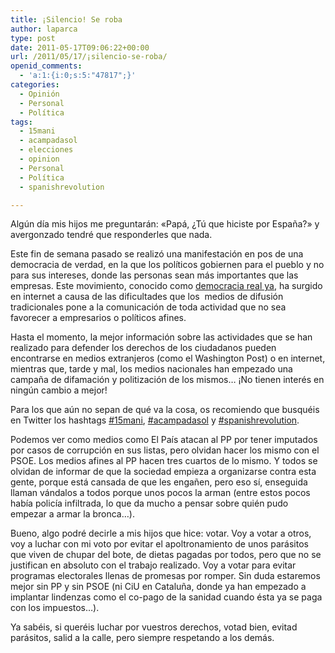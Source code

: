 ```yaml
---
title: ¡Silencio! Se roba
author: laparca
type: post
date: 2011-05-17T09:06:22+00:00
url: /2011/05/17/¡silencio-se-roba/
openid_comments:
  - 'a:1:{i:0;s:5:"47817";}'
categories:
  - Opinión
  - Personal
  - Política
tags:
  - 15mani
  - acampadasol
  - elecciones
  - opinion
  - Personal
  - Política
  - spanishrevolution

---
```

Algún día mis hijos me preguntarán: «Papá, ¿Tú que hiciste por España?» y avergonzado tendré que responderles que nada.

Este fin de semana pasado se realizó una manifestación en pos de una democracia de verdad, en la que los políticos gobiernen para el pueblo y no para sus intereses, donde las personas sean más importantes que las empresas. Este movimiento, conocido como <a title="Democracia Real Ya" href="http://democraciarealya.es/" target="_blank">democracia real ya</a>, ha surgido en internet a causa de las dificultades que los  medios de difusión tradicionales pone a la comunicación de toda actividad que no sea favorecer a empresarios o políticos afines.

Hasta el momento, la mejor información sobre las actividades que se han realizado para defender los derechos de los ciudadanos pueden encontrarse en medios extranjeros (como el Washington Post) o en internet, mientras que, tarde y mal, los medios nacionales han empezado una campaña de difamación y politización de los mismos&#8230; ¡No tienen interés en ningún cambio a mejor!

Para los que aún no sepan de qué va la cosa, os recomiendo que busquéis en Twitter los hashtags <a title="Información sobre la manifestación del día 15 de mayo por una democracia real" href="https://twitter.com/#!/search?q=%2315mani" target="_blank">#15mani</a>, <a title="Información sobre la acampada que se realizó en la plaza del Sol en Madrid para protestar contra políticos corruptos y vendidos a intereses comerciales." href="https://twitter.com/#!/search?q=%23acampadaSol" target="_blank">#acampadasol</a> y <a title="Información sobre la revolución que poco a poco está despertando en una España indignada por su clase política" href="https://twitter.com/#!/search?q=%23spanishrevolution" target="_blank">#spanishrevolution</a>.

Podemos ver como medios como El País atacan al PP por tener imputados por casos de corrupción en sus listas, pero olvidan hacer los mismo con el PSOE. Los medios afines al PP hacen tres cuartos de lo mismo. Y todos se olvidan de informar de que la sociedad empieza a organizarse contra esta gente, porque está cansada de que les engañen, pero eso sí, enseguida llaman vándalos a todos porque unos pocos la arman (entre estos pocos había policía infiltrada, lo que da mucho a pensar sobre quién pudo empezar a armar la bronca&#8230;).

Bueno, algo podré decirle a mis hijos que hice: votar. Voy a votar a otros, voy a luchar con mi voto por evitar el apoltronamiento de unos parásitos que viven de chupar del bote, de dietas pagadas por todos, pero que no se justifican en absoluto con el trabajo realizado. Voy a votar para evitar programas electorales llenas de promesas por romper. Sin duda estaremos mejor sin PP y sin PSOE (ni CiU en Cataluña, donde ya han empezado a implantar lindenzas como el co-pago de la sanidad cuando ésta ya se paga con los impuestos&#8230;).

Ya sabéis, si queréis luchar por vuestros derechos, votad bien, evitad parásitos, salid a la calle, pero siempre respetando a los demás.